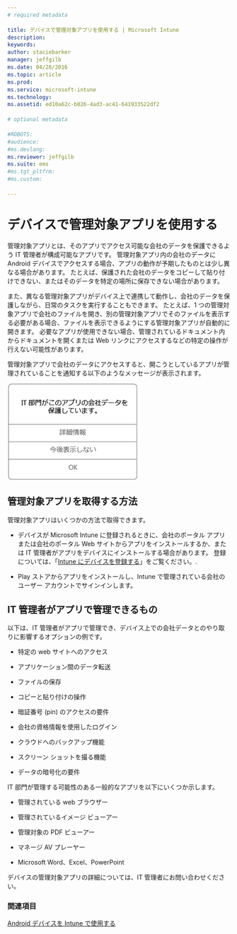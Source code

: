 ```yaml
---
# required metadata

title: デバイスで管理対象アプリを使用する | Microsoft Intune
description:
keywords:
author: staciebarker
manager: jeffgilb
ms.date: 04/28/2016
ms.topic: article
ms.prod:
ms.service: microsoft-intune
ms.technology:
ms.assetid: ed10a62c-b026-4ad3-ac41-641933522df2

# optional metadata

#ROBOTS:
#audience:
#ms.devlang:
ms.reviewer: jeffgilb
ms.suite: ems
#ms.tgt_pltfrm:
#ms.custom:

---
```



# デバイスで管理対象アプリを使用する

管理対象アプリとは、そのアプリでアクセス可能な会社のデータを保護できるよう IT 管理者が構成可能なアプリです。 管理対象アプリ内の会社のデータに Android デバイスでアクセスする場合、アプリの動作が予期したものとは少し異なる場合があります。 たとえば、保護された会社のデータをコピーして貼り付けできない、またはそのデータを特定の場所に保存できない場合があります。

また、異なる管理対象アプリがデバイス上で連携して動作し、会社のデータを保護しながら、日常のタスクを実行することもできます。 たとえば、1 つの管理対象アプリで会社のファイルを開き、別の管理対象アプリでそのファイルを表示する必要がある場合、ファイルを表示できるようにする管理対象アプリが自動的に開きます。 必要なアプリが使用できない場合、管理されているドキュメント内からドキュメントを開くまたは Web リンクにアクセスするなどの特定の操作が行えない可能性があります。

管理対象アプリで会社のデータにアクセスすると、開こうとしているアプリが管理されていることを通知する以下のようなメッセージが表示されます。

![open-managed-apps-message](./media/managed-apps-message.png)

## 管理対象アプリを取得する方法
管理対象アプリはいくつかの方法で取得できます。

-   デバイスが Microsoft Intune に登録されるときに、会社のポータル アプリまたは会社のポータル Web サイトからアプリをインストールするか、または IT 管理者がアプリをデバイスにインストールする場合があります。 登録については、「[Intune にデバイスを登録する](enroll-your-device-in-Intune-android.md)」をご覧ください。.

-   Play ストアからアプリをインストールし、Intune で管理されている会社のユーザー アカウントでサインインします。

## IT 管理者がアプリで管理できるもの
以下は、IT 管理者がアプリで管理でき、デバイス上での会社データとのやり取りに影響するオプションの例です。

-   特定の web サイトへのアクセス

-   アプリケーション間のデータ転送

-   ファイルの保存

-   コピーと貼り付けの操作

-   暗証番号 (pin) のアクセスの要件

-   会社の資格情報を使用したログイン

-   クラウドへのバックアップ機能

-   スクリーン ショットを撮る機能

-   データの暗号化の要件

IT 部門が管理する可能性のある一般的なアプリを以下にいくつか示します。

-   管理されている web ブラウザー

-   管理されているイメージ ビューアー

-   管理対象の PDF ビューアー

-   マネージ AV プレーヤー

-   Microsoft Word、Excel、PowerPoint

デバイスの管理対象アプリの詳細については、IT 管理者にお問い合わせください。


### 関連項目
[Android デバイスを Intune で使用する](using-your-android-device-with-intune.md)

<!--HONumber=May16_HO1-->


